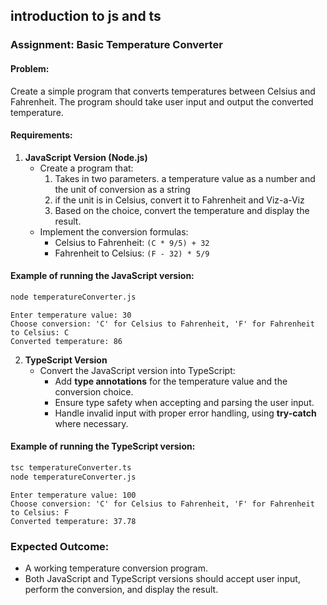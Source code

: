 ## introduction to js and ts

### Assignment: **Basic Temperature Converter**

#### Problem:
Create a simple program that converts temperatures between Celsius and Fahrenheit. The program should take user input and output the converted temperature.

#### Requirements:

1. **JavaScript Version (Node.js)**
    - Create a program that:
      1. Takes in two parameters. a temperature value as a number and the unit of conversion as a string
      2. if the unit is in Celsius, convert it to Fahrenheit and Viz-a-Viz
      3. Based on the choice, convert the temperature and display the result.
    - Implement the conversion formulas:
      - Celsius to Fahrenheit: `(C * 9/5) + 32`
      - Fahrenheit to Celsius: `(F - 32) * 5/9`

#### Example of running the JavaScript version:
```bash
node temperatureConverter.js
```

```
Enter temperature value: 30
Choose conversion: 'C' for Celsius to Fahrenheit, 'F' for Fahrenheit to Celsius: C
Converted temperature: 86
```

2. **TypeScript Version**
    - Convert the JavaScript version into TypeScript:
      - Add **type annotations** for the temperature value and the conversion choice.
      - Ensure type safety when accepting and parsing the user input.
      - Handle invalid input with proper error handling, using **try-catch** where necessary.

#### Example of running the TypeScript version:
```bash
tsc temperatureConverter.ts
node temperatureConverter.js
```

```
Enter temperature value: 100
Choose conversion: 'C' for Celsius to Fahrenheit, 'F' for Fahrenheit to Celsius: F
Converted temperature: 37.78
```

### Expected Outcome:
- A working temperature conversion program.
- Both JavaScript and TypeScript versions should accept user input, perform the conversion, and display the result.
  